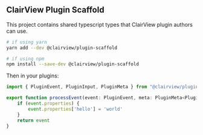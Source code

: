 ## ClairView Plugin Scaffold

This project contains shared typescript types that ClairView plugin
authors can use.

```bash
# if using yarn
yarn add --dev @clairview/plugin-scaffold

# if using npm
npm install --save-dev @clairview/plugin-scaffold
``` 

Then in your plugins:

```typescript
import { PluginEvent, PluginInput, PluginMeta } from "@clairview/plugin-scaffold";

export function processEvent(event: PluginEvent, meta: PluginMeta<PluginInput>) {
    if (event.properties) {
        event.properties['hello'] = 'world'
    }
    return event
}
```